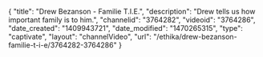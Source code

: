 {
    "title": "Drew Bezanson - Familie T.I.E.",
    "description": "Drew tells us how important family is to him.",
    "channelid": "3764282",
    "videoid": "3764286",
    "date_created": "1409943721",
    "date_modified": "1470265315",
    "type": "captivate",
    "layout": "channelVideo",
    "url": "\/ethika\/drew-bezanson-familie-t-i-e\/3764282-3764286"
}